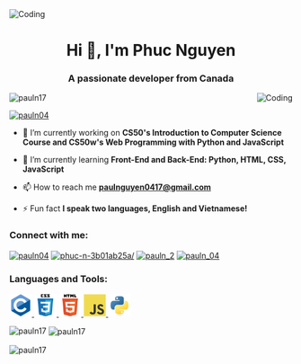 <img alt="Coding" src="https://media0.giphy.com/media/oYQ9HRm5Mo7VXeMNVR/giphy.gif?cid=ecf05e47euxkxtokjaohykgeoj8k775nu794u26gxon43ug3&rid=giphy.gif&ct=g">
<h1 align="center">Hi 👋, I'm Phuc Nguyen</h1>
<h3 align="center">A passionate developer from Canada</h3>
<img align="right" alt="Coding" src="https://media4.giphy.com/media/Dh5q0sShxgp13DwrvG/giphy.gif?cid=ecf05e47d6oel48lahwu8qhorsouwb34v4cqc1par3t3cnl4&rid=giphy.gif&ct=g"> 

<p align="left"> <img src="https://komarev.com/ghpvc/?username=pauln17&label=Profile%20views&color=0e75b6&style=flat" alt="pauln17" /> </p>

<p align="left"> <a href="https://twitter.com/pauln04" target="blank"><img src="https://img.shields.io/twitter/follow/pauln04?logo=twitter&style=for-the-badge" alt="pauln04" /></a> </p>

- 🔭 I’m currently working on **CS50's Introduction to Computer Science Course and CS50w's Web Programming with Python and JavaScript**

- 🌱 I’m currently learning **Front-End and Back-End: Python, HTML, CSS, JavaScript**

- 📫 How to reach me **paulnguyen0417@gmail.com**

- ⚡ Fun fact **I speak two languages, English and Vietnamese!**

<h3 align="left">Connect with me:</h3>
<p align="left">
<a href="https://twitter.com/PN2026" target="blank"><img align="center" src="https://raw.githubusercontent.com/rahuldkjain/github-profile-readme-generator/master/src/images/icons/Social/twitter.svg" alt="pauln04" height="30" width="40" /></a>
<a href="https://linkedin.com/in/phuc-n-3b01ab25a/" target="blank"><img align="center" src="https://raw.githubusercontent.com/rahuldkjain/github-profile-readme-generator/master/src/images/icons/Social/linked-in-alt.svg" alt="phuc-n-3b01ab25a/" height="30" width="40" /></a>
<a href="https://instagram.com/pauln_2" target="blank"><img align="center" src="https://raw.githubusercontent.com/rahuldkjain/github-profile-readme-generator/master/src/images/icons/Social/instagram.svg" alt="pauln_2" height="30" width="40" /></a>
<a href="https://www.leetcode.com/pauln_04" target="blank"><img align="center" src="https://raw.githubusercontent.com/rahuldkjain/github-profile-readme-generator/master/src/images/icons/Social/leet-code.svg" alt="pauln_04" height="30" width="40" /></a>
</p>

<h3 align="left">Languages and Tools:</h3>
<p align="left"> <a href="https://www.cprogramming.com/" target="_blank" rel="noreferrer"> <img src="https://raw.githubusercontent.com/devicons/devicon/master/icons/c/c-original.svg" alt="c" width="40" height="40"/> </a> <a href="https://www.w3schools.com/css/" target="_blank" rel="noreferrer"> <img src="https://raw.githubusercontent.com/devicons/devicon/master/icons/css3/css3-original-wordmark.svg" alt="css3" width="40" height="40"/> </a> <a href="https://www.w3.org/html/" target="_blank" rel="noreferrer"> <img src="https://raw.githubusercontent.com/devicons/devicon/master/icons/html5/html5-original-wordmark.svg" alt="html5" width="40" height="40"/> </a> <a href="https://developer.mozilla.org/en-US/docs/Web/JavaScript" target="_blank" rel="noreferrer"> <img src="https://raw.githubusercontent.com/devicons/devicon/master/icons/javascript/javascript-original.svg" alt="javascript" width="40" height="40"/> </a> <a href="https://www.python.org" target="_blank" rel="noreferrer"> <img src="https://raw.githubusercontent.com/devicons/devicon/master/icons/python/python-original.svg" alt="python" width="40" height="40"/> </a> </p>

<p><img align="left" src="https://github-readme-stats.vercel.app/api/top-langs?username=pauln17&show_icons=true&locale=en&layout=compact" alt="pauln17" /></p>

<p>&nbsp;<img align="center" src="https://github-readme-stats.vercel.app/api?username=pauln17&show_icons=true&locale=en" alt="pauln17" /></p>

<p><img align="center" src="https://github-readme-streak-stats.herokuapp.com/?user=pauln17&" alt="pauln17" /></p>
